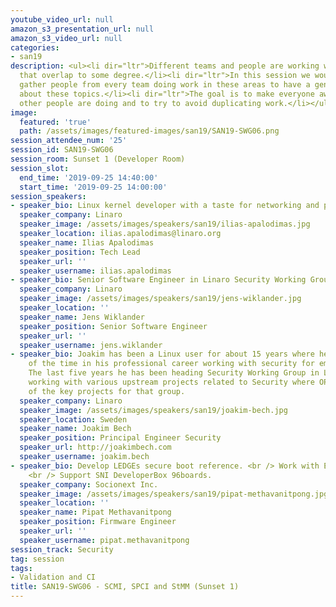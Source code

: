 ```yaml
---
youtube_video_url: null
amazon_s3_presentation_url: null
amazon_s3_video_url: null
categories:
- san19
description: <ul><li dir="ltr">Different teams and people are working with technologies
  that overlap to some degree.</li><li dir="ltr">In this session we would like to
  gather people from every team doing work in these areas to have a general discussion
  about these topics.</li><li dir="ltr">The goal is to make everyone aware of what
  other people are doing and to try to avoid duplicating work.</li></ul>
image:
  featured: 'true'
  path: /assets/images/featured-images/san19/SAN19-SWG06.png
session_attendee_num: '25'
session_id: SAN19-SWG06
session_room: Sunset 1 (Developer Room)
session_slot:
  end_time: '2019-09-25 14:40:00'
  start_time: '2019-09-25 14:00:00'
session_speakers:
- speaker_bio: Linux kernel developer with a taste for networking and performance
  speaker_company: Linaro
  speaker_image: /assets/images/speakers/san19/ilias-apalodimas.jpg
  speaker_location: ilias.apalodimas@linaro.org
  speaker_name: Ilias Apalodimas
  speaker_position: Tech Lead
  speaker_url: ''
  speaker_username: ilias.apalodimas
- speaker_bio: Senior Software Engineer in Linaro Security Working Group
  speaker_company: Linaro
  speaker_image: /assets/images/speakers/san19/jens-wiklander.jpg
  speaker_location: ''
  speaker_name: Jens Wiklander
  speaker_position: Senior Software Engineer
  speaker_url: ''
  speaker_username: jens.wiklander
- speaker_bio: Joakim has been a Linux user for about 15 years where he spent most
    of the time in his professional career working with security for embedded devices.
    The last five years he has been heading Security Working Group in Linaro who are
    working with various upstream projects related to Security where OP-TEE is one
    of the key projects for that group.
  speaker_company: Linaro
  speaker_image: /assets/images/speakers/san19/joakim-bech.jpg
  speaker_location: Sweden
  speaker_name: Joakim Bech
  speaker_position: Principal Engineer Security
  speaker_url: http://joakimbech.com
  speaker_username: joakim.bech
- speaker_bio: Develop LEDGEs secure boot reference. <br /> Work with EDK2 and OP-TEE.
    <br /> Support SNI DeveloperBox 96boards.
  speaker_company: Socionext Inc.
  speaker_image: /assets/images/speakers/san19/pipat-methavanitpong.jpg
  speaker_location: ''
  speaker_name: Pipat Methavanitpong
  speaker_position: Firmware Engineer
  speaker_url: ''
  speaker_username: pipat.methavanitpong
session_track: Security
tag: session
tags:
- Validation and CI
title: SAN19-SWG06 - SCMI, SPCI and StMM (Sunset 1)
---
```

